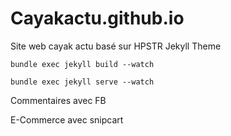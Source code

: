 # Cayakactu.github.io

Site web cayak actu basé sur HPSTR Jekyll Theme

```
bundle exec jekyll build --watch

bundle exec jekyll serve --watch
```

Commentaires avec FB

E-Commerce avec snipcart

